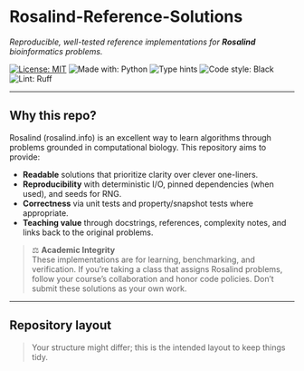 # Rosalind-Reference-Solutions

_Reproducible, well-tested reference implementations for **Rosalind** bioinformatics problems._

[![License: MIT](https://img.shields.io/badge/License-MIT-yellow.svg)](LICENSE)
![Made with: Python](https://img.shields.io/badge/made%20with-Python-3776AB)
![Type hints](https://img.shields.io/badge/type%20hints-PEP%20484-informational)
![Code style: Black](https://img.shields.io/badge/code%20style-Black-000000.svg)
![Lint: Ruff](https://img.shields.io/badge/lint-Ruff-46a2f1)
<!-- If you add CI later, replace the placeholder below with your workflow badge -->
<!-- ![Tests](https://github.com/ngaleut/Rosalind-Reference-Solutions/actions/workflows/ci.yml/badge.svg) -->

---

## Why this repo?

Rosalind (rosalind.info) is an excellent way to learn algorithms through problems grounded in computational biology. This repository aims to provide:

- **Readable** solutions that prioritize clarity over clever one-liners.  
- **Reproducibility** with deterministic I/O, pinned dependencies (when used), and seeds for RNG.  
- **Correctness** via unit tests and property/snapshot tests where appropriate.  
- **Teaching value** through docstrings, references, complexity notes, and links back to the original problems.

> ⚖️ **Academic Integrity**  
> These implementations are for learning, benchmarking, and verification. If you’re taking a class that assigns Rosalind problems, follow your course’s collaboration and honor code policies. Don’t submit these solutions as your own work.

---

## Repository layout

> Your structure might differ; this is the intended layout to keep things tidy.

